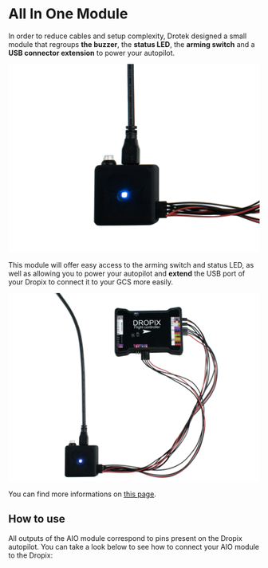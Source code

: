 # All In One Module

In order to reduce cables and setup complexity, Drotek designed a small module that regroups **the buzzer**, the **status LED**, the **arming switch** and a **USB connector extension** to power your autopilot.

![](../.gitbook/assets/all-in-one-for-dropipx-drotek.png)

This module will offer easy access to the arming switch and status LED, as well as allowing you to power your autopilot and **extend** the USB port of your Dropix to connect it to your GCS more easily.

![](../.gitbook/assets/dropix-drotek-all-in-one-module.png)

You can find more informations on [this page](https://store.drotek.com/accessories/756-all-in-one-module-8944595424815.html).

## How to use

All outputs of the AIO module correspond to pins present on the Dropix autopilot. You can take a look below to see how to connect your AIO module to the Dropix:



